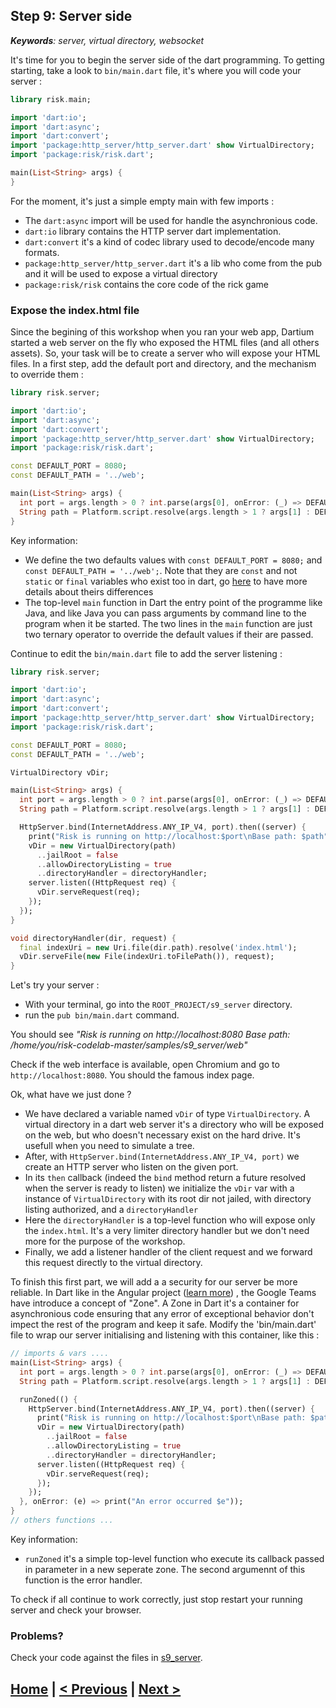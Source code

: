 ## Step 9: Server side

_**Keywords**: server, virtual directory, websocket_


It's time for you to begin the server side of the dart programming. To getting starting, take a look to `bin/main.dart` file, it's where you will code your server :

```Dart
library risk.main;

import 'dart:io';
import 'dart:async';
import 'dart:convert';
import 'package:http_server/http_server.dart' show VirtualDirectory;
import 'package:risk/risk.dart';

main(List<String> args) {
}
```

For the moment, it's just a simple empty main with few imports :
 * The `dart:async` import will be used for handle the asynchronious code.
 * `dart:io` library contains the HTTP server dart implementation.
 * `dart:convert` it's a kind of codec library used to decode/encode many formats.
 * `package:http_server/http_server.dart` it's a lib who come from the pub and it will be used to expose a virtual directory
 * `package:risk/risk` contains the core code of the rick game
 
### Expose the index.html file

Since the begining of this workshop when you ran your web app, Dartium started a web server on the fly who exposed the HTML files (and all others assets). So, your task will be to create a server who will expose your HTML files. In a first step, add the default port and directory, and the mechanism to override them :

```Dart
library risk.server;

import 'dart:io';
import 'dart:async';
import 'dart:convert';
import 'package:http_server/http_server.dart' show VirtualDirectory;
import 'package:risk/risk.dart';

const DEFAULT_PORT = 8080;
const DEFAULT_PATH = '../web';

main(List<String> args) {
  int port = args.length > 0 ? int.parse(args[0], onError: (_) => DEFAULT_PORT) : DEFAULT_PORT;
  String path = Platform.script.resolve(args.length > 1 ? args[1] : DEFAULT_PATH).toFilePath();
}
```

Key information:
 * We define the two defaults values with `const DEFAULT_PORT = 8080;` and `const DEFAULT_PATH = '../web';`. Note that they are `const` and not `static` or `final` variables who exist too in dart, go [here](http://news.dartlang.org/2012/06/const-static-final-oh-my.html) to have more details about theirs differences
 * The top-level `main` function in Dart the entry point of the programme like Java, and like Java you can pass arguments by command line to the program when it be started. The two lines in the `main` function are just two ternary operator to override the default values if their are passed.
 
Continue to edit the `bin/main.dart` file to add the server listening :

```Dart
library risk.server;

import 'dart:io';
import 'dart:async';
import 'dart:convert';
import 'package:http_server/http_server.dart' show VirtualDirectory;
import 'package:risk/risk.dart';

const DEFAULT_PORT = 8080;
const DEFAULT_PATH = '../web';

VirtualDirectory vDir;

main(List<String> args) {
  int port = args.length > 0 ? int.parse(args[0], onError: (_) => DEFAULT_PORT) : DEFAULT_PORT;
  String path = Platform.script.resolve(args.length > 1 ? args[1] : DEFAULT_PATH).toFilePath();

  HttpServer.bind(InternetAddress.ANY_IP_V4, port).then((server) {
    print("Risk is running on http://localhost:$port\nBase path: $path");
    vDir = new VirtualDirectory(path)
      ..jailRoot = false
      ..allowDirectoryListing = true
      ..directoryHandler = directoryHandler;
    server.listen((HttpRequest req) {
      vDir.serveRequest(req);
    });
  });
}

void directoryHandler(dir, request) {
  final indexUri = new Uri.file(dir.path).resolve('index.html');
  vDir.serveFile(new File(indexUri.toFilePath()), request);
}
```

Let's try your server :
 * With your terminal, go into the `ROOT_PROJECT/s9_server` directory.
 * run the `pub bin/main.dart` command.
 
You should see _"Risk is running on http://localhost:8080
Base path: /home/you/risk-codelab-master/samples/s9_server/web"_

Check if the web interface is available, open Chromium and go to `http://localhost:8080`. You should the famous index page.

Ok, what have we just done ?
 * We have declared a variable named `vDir` of type `VirtualDirectory`. A virtual directory in a dart web server it's a directory who will be exposed on the web, but who doesn't necessary exist on the hard drive. It's usefull when you need to simulate a tree.
 * After, with `HttpServer.bind(InternetAddress.ANY_IP_V4, port)` we create an HTTP server who listen on the given port.
 * In its `then` callback (indeed the `bind` method return a future resolved when the server is ready to listen) we initialize the `vDir` var with a instance of `VirtualDirectory` with its root dir not jailed, with directory listing authorized, and a `directoryHandler`
 * Here the `directoryHandler` is a top-level function who will expose only the `index.html`. It's a very limiter directory handler but we don't need more for the purpose of the workshop.
 * Finally, we add a listener handler of the client request and we forward this request directly to the virtual directory.
 
 
To finish this first part, we will add a a security for our server be more reliable. In Dart like in the Angular project ([learn more](https://github.com/btford/zone.js/)) , the Google Teams have introduce a concept of "Zone".
A Zone in Dart it's a container for asynchronious code ensuring that any error of exceptional behavior don't impect the rest of the program and keep it safe. Modify the 'bin/main.dart' file to wrap our server initialising and listening with this container, like this :

```Dart
// imports & vars ....
main(List<String> args) {
  int port = args.length > 0 ? int.parse(args[0], onError: (_) => DEFAULT_PORT) : DEFAULT_PORT;
  String path = Platform.script.resolve(args.length > 1 ? args[1] : DEFAULT_PATH).toFilePath();

  runZoned(() {
    HttpServer.bind(InternetAddress.ANY_IP_V4, port).then((server) {
      print("Risk is running on http://localhost:$port\nBase path: $path");
      vDir = new VirtualDirectory(path)
        ..jailRoot = false
        ..allowDirectoryListing = true
        ..directoryHandler = directoryHandler;
      server.listen((HttpRequest req) {
        vDir.serveRequest(req);
      });
    });
  }, onError: (e) => print("An error occurred $e"));
}
// others functions ...
```

Key information:
 * `runZoned` it's a simple top-level function who execute its callback passed in parameter in a new seperate zone. The second argumennt of this function is the error handler.
 
To check if all continue to work correctly, just stop restart your running server and check your browser.

### Problems?
Check your code against the files in [s9_server](../samples/s9_server).

## [Home](../README.md#code-lab-polymerdart) | [< Previous](step-8.md#step-8-event-serialization) | [Next >](step-10.md#step-10-put-it-all-together)
